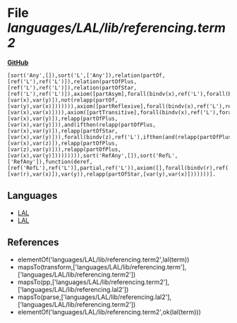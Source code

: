 # File _languages/LAL/lib/referencing.term2_
**[GitHub](https://github.com/softlang/yas/blob/master/languages/LAL/lib/referencing.term2)**
```
[sort('Any',[]),sort('L',['Any']),relation(partOf,[ref('L'),ref('L')]),relation(partOfPlus,[ref('L'),ref('L')]),relation(partOfStar,[ref('L'),ref('L')]),axiom([partAsym],forall(bindv(x),ref('L'),forall(bindv(y),ref('L'),ifthen(relapp(partOf,[var(x),var(y)]),not(relapp(partOf,[var(y),var(x)])))))),axiom([partReflexive],forall(bindv(x),ref('L'),relapp(partOfStar,[var(x),var(x)]))),axiom([partTransitive],forall(bindv(x),ref('L'),forall(bindv(y),ref('L'),and(ifthen(relapp(partOf,[var(x),var(y)]),relapp(partOfPlus,[var(x),var(y)])),and(ifthen(relapp(partOfPlus,[var(x),var(y)]),relapp(partOfStar,[var(x),var(y)])),forall(bindv(z),ref('L'),ifthen(and(relapp(partOfPlus,[var(x),var(z)]),relapp(partOfPlus,[var(z),var(y)])),relapp(partOfPlus,[var(x),var(y)])))))))),sort('RefAny',[]),sort('RefL',['RefAny']),function(deref,[ref('RefL'),ref('L')],partial,ref('L')),axiom([],forall(bindv(r),ref('RefL'),forall(bindv(x),ref('L'),forall(bindv(y),ref('L'),ifthen(eq(funapp(deref,[var(r),var(x)]),var(y)),relapp(partOfStar,[var(y),var(x)]))))))].
```

## Languages
* [LAL](../languages/LAL.md)
* [LAL](../languages/LAL.md)

## References
* elementOf('languages/LAL/lib/referencing.term2',lal(term))
* mapsTo(transform,['languages/LAL/lib/referencing.term'],['languages/LAL/lib/referencing.term2'])
* mapsTo(pp,['languages/LAL/lib/referencing.term2'],['languages/LAL/lib/referencing.lal2'])
* mapsTo(parse,['languages/LAL/lib/referencing.lal2'],['languages/LAL/lib/referencing.term2'])
* elementOf('languages/LAL/lib/referencing.term2',ok(lal(term)))
